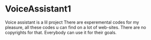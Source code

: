 # VoiceAssistant1
Voice assistant is a lil project
There are experemental codes for my pleasure, all these codes u can find on a lot of web-sites.
There are no copyrights for that.
Everybody can use it for their goals.
